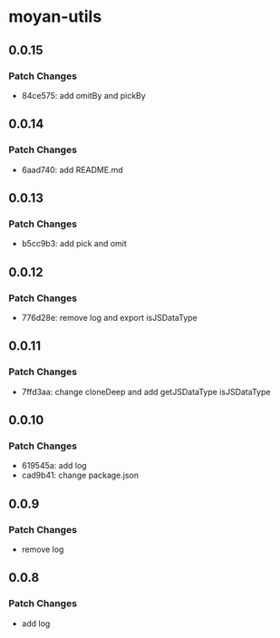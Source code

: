 # moyan-utils

## 0.0.15

### Patch Changes

- 84ce575: add omitBy and pickBy

## 0.0.14

### Patch Changes

- 6aad740: add README.md

## 0.0.13

### Patch Changes

- b5cc9b3: add pick and omit

## 0.0.12

### Patch Changes

- 776d28e: remove log and export isJSDataType

## 0.0.11

### Patch Changes

- 7ffd3aa: change cloneDeep and add getJSDataType isJSDataType

## 0.0.10

### Patch Changes

- 619545a: add log
- cad9b41: change package.json

## 0.0.9

### Patch Changes

- remove log

## 0.0.8

### Patch Changes

- add log
